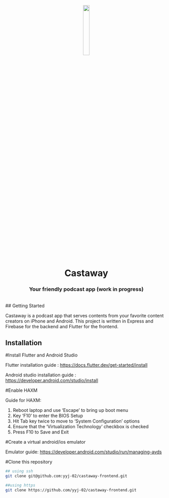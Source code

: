 <p align="center"><img width=20% src="./assets/castaway.png" /></p>

<h1 align="center">
  Castaway
</h1>

<h3 align="center">
  Your friendly podcast app (work in progress)
</h3>

 <br/>
 <div align="center">

</div>
## Getting Started

Castaway is a podcast app that serves contents from your favorite content creators on iPhone and Android. This project is written in Express and Firebase for the backend and Flutter for the frontend.

## Installation

#Install Flutter and Android Studio

Flutter installation guide : https://docs.flutter.dev/get-started/install

Android studio installation guide : https://developer.android.com/studio/install

#Enable HAXM

Guide for HAXM:
1. Reboot laptop and use ‘Escape’ to bring up boot menu
2. Key ‘F10’ to enter the BIOS Setup
3. Hit Tab key twice to move to ‘System Configuration’ options
4. Ensure that the ‘Virtualization Technology’ checkbox is checked
5. Press F10 to Save and Exit

#Create a virtual android/ios emulator

Emulator guide: https://developer.android.com/studio/run/managing-avds

#Clone this repository

```bash
## using ssh
git clone git@github.com:yyj-02/castaway-frontend.git

##using https
git clone https://github.com/yyj-02/castaway-frontend.git
```
